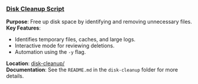 ### [Disk Cleanup Script](disk-cleanup)

**Purpose**: Free up disk space by identifying and removing unnecessary files.  
**Key Features**:  
- Identifies temporary files, caches, and large logs.
- Interactive mode for reviewing deletions.
- Automation using the `-y` flag.  

**Location**: [disk-cleanup/](disk-cleanup)  
**Documentation**: See the `README.md` in the `disk-cleanup` folder for more details.